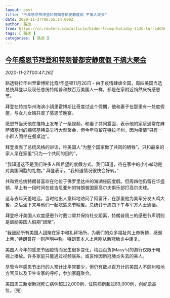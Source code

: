 ```yaml
---
layout: post
title: "今年感恩节拜登和特朗普都安静度假 不搞大聚会"
date: 2020-11-27T00:55:14.000Z
author: 路透
from: https://cn.reuters.com/article/biden-trump-holiday-1126-tur-idCNKBS28701D
tags: [ 路透 ]
categories: [ 路透 ]
---
```

<!--1606438514000-->
[今年感恩节拜登和特朗普都安静度假 不搞大聚会](https://cn.reuters.com/article/biden-trump-holiday-1126-tur-idCNKBS28701D)
------

<div>
<div><i>2020-11-27T00:47:26Z</i></div><p>路透特拉华州里霍博斯比奇/华盛顿11月26日 - 由于疫情肆虐全国，周四美国当选总统拜登以及现任总统特朗普和数百万美国人一样，都是在家附近悄然庆祝感恩节。</p><p>拜登在特拉华州海滨小镇里霍博斯比奇度过这个假期，他和妻子在那里有一处度假屋，与女儿女婿共度了感恩节晚宴。</p><p>感恩节当天他在推特上发布了一条视频，和妻子共同露面，表示他的家庭通常在麻萨诸塞州的楠塔基特岛举行大型聚会，但今年将留在特拉华州，因为疫情“只有一小群人围坐在餐桌边”。</p><p>拜登发表了总统风格的讲话，称美国人“为整个国家做了共同的牺牲”，只和最亲的家人呆在家里“只为一个共同的目的”。</p><p>“我知道这不是我们许多人所希望的度假方式。我们知道，待在家中的小小举动是对美国同胞的礼物。” 拜登表示。“我知道情况很快会好转。”</p><p>共和党总统特朗普喜欢在他位于佛罗里达州的海湖庄园度假。但周四他仍留在华盛顿，早上有一段时间在维吉尼亚州的特朗普国家高尔夫俱乐部打高尔夫球。</p><p>这与去年天差地远，当时他出人意料地访问了阿富汗，在那里他为美军分发火鸡大餐，之后坐下来与他们一起吃感恩节晚餐。总统订于周四下午与军方人士通话。</p><p>拜登呼吁美国人欢度感恩节时戴口罩并保持社交距离，特朗普周三的感恩节声明则是鼓励美国人假期“团聚”。</p><p>“我鼓励所有美国人团聚在家中和礼拜场所，为我们的众多福祉向上帝祈祷，感谢上帝，”特朗普在一则声明中称。特朗普本人上月刚从新冠肺炎中康复。</p><p>美国人今年的感恩节因疫情而发生很多变化，梅西百货(Macy’s)的游行仅限于电视上播放。许多家庭只能通过视频联系，或哀悼因新冠肺炎失去的亲人。</p><p>尽管今年感恩节出行的人预计比平常要少，但仍有数以百万计的美国人不顾州和地方官员以及卫生专家的呼吁，参加家庭聚会。</p><p>美国周三新增新冠死亡病例超过2,000例，住院病例超过89,000例，创纪录高位。(完)</p>
</div>

